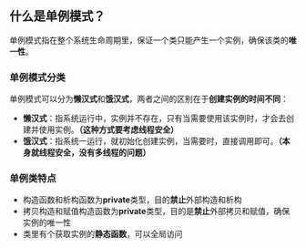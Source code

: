## 什么是单例模式？

单例模式指在整个系统生命周期里，保证一个类只能产生一个实例，确保该类的**唯一性**。

### 单例模式分类

单例模式可以分为**懒汉式**和**饿汉式**，两者之间的区别在于**创建实例的时间不同**：

-   **懒汉式**：指系统运行中，实例并不存在，只有当需要使用该实例时，才会去创建并使用实例。**（这种方式要考虑线程安全）**
-   **饿汉式**：指系统一运行，就初始化创建实例，当需要时，直接调用即可。**（本身就线程安全，没有多线程的问题）**

### 单例类特点

-   构造函数和析构函数为**private**类型，目的**禁止**外部构造和析构
-   拷贝构造和赋值构造函数为**private**类型，目的是**禁止**外部拷贝和赋值，确保实例的唯一性
-   类里有个获取实例的**静态函数**，可以全局访问